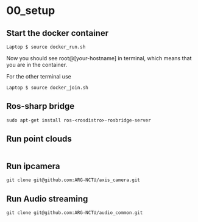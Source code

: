 # 00_setup

## Start the docker container

```
Laptop $ source docker_run.sh
```

Now you should see root@[your-hostname] in terminal, which means that you are in the container.

For the other terminal use
```
Laptop $ source docker_join.sh
```


## Ros-sharp bridge
```
sudo apt-get install ros-<rosdistro>-rosbridge-server
```
## Run point clouds


```

```
## Run ipcamera
```
git clone git@github.com:ARG-NCTU/axis_camera.git
```

## Run Audio streaming
```
git clone git@github.com:ARG-NCTU/audio_common.git
```




